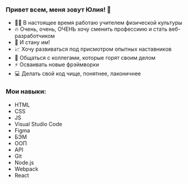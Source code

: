 ### Привет всем, меня зовут Юлия! 👋

- 👨‍🏫 В настоящее время работаю учителем физической культуры
- 🔥 Очень, очень, ОЧЕНЬ хочу сменить профессиию и стать веб-разработчиком
- 🎯 И стану им!
- 📈 Хочу развиваться под присмотром опытных наставников
- 💬 Общаться с коллегами, которые горят своим делом
- ⚡ Осваивать новые фрэймворки
- 💻 Делать свой код чище, понятнее, лаконичнее

### Мои навыки:

- HTML
- CSS
- JS
- Visual Studio Code
- Figma
- БЭМ
- ООП
- API
- Git
- Node.js
- Webpack
- React
